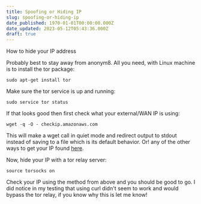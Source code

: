 ```yaml
---
title: Spoofing or Hiding IP
slug: spoofing-or-hiding-ip
date_published: 1970-01-01T00:00:00.000Z
date_updated: 2023-05-12T05:43:36.000Z
draft: true
---
```


How to hide your IP address

Probably best to stay away from anonym8. All you need, with Linux machine is to install the tor package:

`sudo apt-get install tor`

Make sure the tor service is up and running:

`sudo service tor status`

If that looks good then first check what your external/WAN IP is using:

`wget -q -O - checkip.amazonaws.com`

This will make a wget call in quiet mode and redirect output to stdout instead of saving to a file which is its default behavior. Or! any of the other ways to get your IP found [here](https://www.cyberciti.biz/faq/how-to-find-my-public-ip-address-from-command-line-on-a-linux/).

Now, hide your IP with a tor relay server:

`source torsocks on`

Check your IP using the method from above and you should be good to go. I did notice in my testing that using curl didn't seem to work and would bypass the tor relay, if you know why this is let me know!
